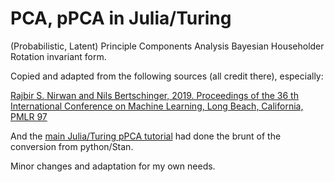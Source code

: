 # PCA, pPCA in Julia/Turing

(Probabilistic, Latent) Principle Components Analysis Bayesian Householder Rotation invariant form.

Copied and adapted from the following sources (all credit there), especially:

[Rajbir S. Nirwan and Nils Bertschinger, 2019. Proceedings of the 36 th International Conference on Machine Learning, Long Beach, California, PMLR 97](https://github.com/jae0/HouseholderBPCA/blob/master/py_stan_code/ppca_house_improved.stan)
 
And the [main Julia/Turing pPCA tutorial](https://turing.ml/v0.21/tutorials/11-probabilistic-pca) had done the brunt of the conversion from python/Stan.

Minor changes and adaptation for my own needs.

